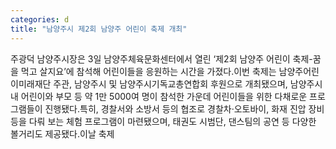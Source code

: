 ```yaml
---
categories: d
title: "남양주시 제2회 남양주 어린이 축제 개최"
---
```

주광덕 남양주시장은 3일 남양주체육문화센터에서 열린 ‘제2회 남양주 어린이 축제-꿈을 먹고 살지요’에 참석해 어린이들을 응원하는 시간을 가졌다.이번 축제는 남양주어린이미래재단 주관, 남양주시 및 남양주시기독교총연합회 후원으로 개최됐으며, 남양주시 내 어린이와 부모 등 약 1만 5000여 명이 참석한 가운데 어린이들을 위한 다채로운 프로그램들이 진행됐다.특히, 경찰서와 소방서 등의 협조로 경찰차·오토바이, 화재 진압 장비 등을 다뤄 보는 체험 프로그램이 마련됐으며, 태권도 시범단, 댄스팀의 공연 등 다양한 볼거리도 제공됐다.이날 축제